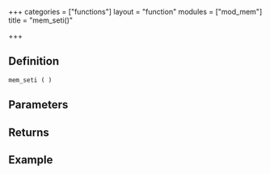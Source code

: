 +++
categories = ["functions"]
layout = "function"
modules = ["mod_mem"]
title = "mem_seti()"

+++

## Definition

    mem_seti ( )

## Parameters

## Returns

## Example

